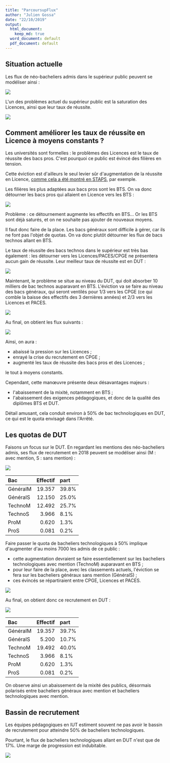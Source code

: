 ```yaml
---
title: "ParcoursupFlux"
author: "Julien Gossa"
date: "22/10/2019"
output:
  html_document: 
    keep_md: true
  word_document: default
  pdf_document: default
---
```







## Situation actuelle

Les flux de néo-bacheliers admis dans le supérieur public peuvent se modéliser ainsi :

![](parcoursupFlux_files/figure-html/flux.actuel-1.png)<!-- -->


L'un des problèmes actuel du supérieur public est la saturation des Licences, ainsi que leur taux de réussite.

![](parcoursupFlux_files/figure-html/flux.actuel.L-1.png)<!-- -->



## Comment améliorer les taux de réussite en Licence à moyens constants ?

Les universités sont formelles : le problèmes des Licences est le taux de réussite des bacs pros. C'est pourquoi ce public est évincé des filières en tension. 

Cette éviction est d'ailleurs le seul levier sûr d'augmentation de la réussite en Licence, [comme cela a été montré en STAPS](http://blog.educpros.fr/julien-gossa/2019/08/10/bilan-2018-2019-i-parcoursup-annee-2/), par exemple.

Les filières les plus adaptées aux bacs pros sont les BTS. On va donc détourner les bacs pros qui allaient en Licence vers les BTS :


![](parcoursupFlux_files/figure-html/flux.bts-1.png)<!-- -->

Problème : ce détournement augmente les effectifs en BTS... Or les BTS sont déjà saturés, et on ne souhaite pas ajouter de nouveaux moyens. 

Il faut donc faire de la place. Les bacs généraux sont difficile à gérer, car ils ne font pas l'objet de quotas. On va donc plutôt détourner les flux de bacs technos allant en BTS.

Le taux de réussite des bacs technos dans le supérieur est très bas également : les détourner vers les Licences/PACES/CPGE ne présentera aucun gain de réussite. Leur meilleur taux de réussite est en DUT :

![](parcoursupFlux_files/figure-html/flux.dut-1.png)<!-- -->

Maintenant, le problème se situe au niveau du DUT, qui doit absorber 10 milliers de bac technos auparavant en BTS. L'éviction va se faire au niveau des bacs généraux, qui seront ventilés pour 1/3 vers les CPGE (ce qui comble la baisse des effectifs des 3 dernières années) et 2/3 vers les Licences et PACES.

![](parcoursupFlux_files/figure-html/flux.aprèsdut-1.png)<!-- -->

Au final, on obtient les flux suivants :

![](parcoursupFlux_files/figure-html/flux.final-1.png)<!-- -->


Ainsi, on aura :

- abaissé la pression sur les Licences ;
- enrayé la crise du recrutement en CPGE ;
- augmenté les taux de réussite des bacs pros et des Licences ;

le tout à moyens constants. 

Cependant, cette manœuvre présente deux désavantages majeurs : 

- l'abaissement de la mixité, notamment en BTS ;
- l'abaissement des exigences pédagogiques, et donc de la qualité des diplômes BTS et DUT. 

Détail amusant, cela conduit environ à 50% de bac technologiques en DUT, ce qui est le quota envisagé dans l'Arrêté. 

## Les quotas de DUT




Faisons un focus sur le DUT. En regardant les mentions des néo-bacheliers admis, ses flux de recrutement en 2018 peuvent se modéliser ainsi (M : avec mention, S : sans mention) :


![](parcoursupFlux_files/figure-html/dut.actuel-1.png)<!-- -->

<table class="table" style="margin-left: auto; margin-right: auto;">
 <thead>
  <tr>
   <th style="text-align:left;"> Bac </th>
   <th style="text-align:right;"> Effectif </th>
   <th style="text-align:left;"> part </th>
  </tr>
 </thead>
<tbody>
  <tr>
   <td style="text-align:left;"> GénéralM </td>
   <td style="text-align:right;"> 19.357 </td>
   <td style="text-align:left;"> 39.8% </td>
  </tr>
  <tr>
   <td style="text-align:left;"> GénéralS </td>
   <td style="text-align:right;"> 12.150 </td>
   <td style="text-align:left;"> 25.0% </td>
  </tr>
  <tr>
   <td style="text-align:left;"> TechnoM </td>
   <td style="text-align:right;"> 12.492 </td>
   <td style="text-align:left;"> 25.7% </td>
  </tr>
  <tr>
   <td style="text-align:left;"> TechnoS </td>
   <td style="text-align:right;"> 3.966 </td>
   <td style="text-align:left;"> 8.1% </td>
  </tr>
  <tr>
   <td style="text-align:left;"> ProM </td>
   <td style="text-align:right;"> 0.620 </td>
   <td style="text-align:left;"> 1.3% </td>
  </tr>
  <tr>
   <td style="text-align:left;"> ProS </td>
   <td style="text-align:right;"> 0.081 </td>
   <td style="text-align:left;"> 0.2% </td>
  </tr>
</tbody>
</table>

Faire passer le quota de bacheliers technologiques à 50% implique d'augmenter d'au moins 7000 les admis de ce public : 

- cette augmentation devraient se faire essentiellement sur les bacheliers technologiques avec mention (TechnoM) auparavant en BTS ;
- pour leur faire de la place, avec les classements actuels, l'éviction se fera sur les bacheliers généraux sans mention (GénéralS) ;
- ces évincés se répartiraient entre CPGE, Licences et PACES.


![](parcoursupFlux_files/figure-html/dut.flux-1.png)<!-- -->

Au final, on obtient donc ce recrutement en DUT :

![](parcoursupFlux_files/figure-html/dut.futur-1.png)<!-- -->

<table class="table" style="margin-left: auto; margin-right: auto;">
 <thead>
  <tr>
   <th style="text-align:left;"> Bac </th>
   <th style="text-align:right;"> Effectif </th>
   <th style="text-align:left;"> part </th>
  </tr>
 </thead>
<tbody>
  <tr>
   <td style="text-align:left;"> GénéralM </td>
   <td style="text-align:right;"> 19.357 </td>
   <td style="text-align:left;"> 39.7% </td>
  </tr>
  <tr>
   <td style="text-align:left;"> GénéralS </td>
   <td style="text-align:right;"> 5.200 </td>
   <td style="text-align:left;"> 10.7% </td>
  </tr>
  <tr>
   <td style="text-align:left;"> TechnoM </td>
   <td style="text-align:right;"> 19.492 </td>
   <td style="text-align:left;"> 40.0% </td>
  </tr>
  <tr>
   <td style="text-align:left;"> TechnoS </td>
   <td style="text-align:right;"> 3.966 </td>
   <td style="text-align:left;"> 8.1% </td>
  </tr>
  <tr>
   <td style="text-align:left;"> ProM </td>
   <td style="text-align:right;"> 0.620 </td>
   <td style="text-align:left;"> 1.3% </td>
  </tr>
  <tr>
   <td style="text-align:left;"> ProS </td>
   <td style="text-align:right;"> 0.081 </td>
   <td style="text-align:left;"> 0.2% </td>
  </tr>
</tbody>
</table>

On observe ainsi un abaissement de la mixité des publics, désormais polarisés entre bacheliers généraux avec mention et bacheliers technologiques avec mention.

## Bassin de recrutement

Les équipes pédagogiques en IUT estiment souvent ne pas avoir le bassin de recrutement pour atteindre 50% de bacheliers technologiques.

Pourtant, le flux de bacheliers technologiques allant en DUT n'est que de 17%. Une marge de progression est indubitable. 

![](parcoursupFlux_files/figure-html/flux.actuel.BT-1.png)<!-- -->


